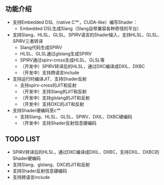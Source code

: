 ## 功能介绍
- 支持Embedded DSL（native C艹，CUDA-like）编写Shader：
  - Embedded DSL生成Slang（Slang自带兼容各种奇怪的平台）
- 支持Slang、HLSL、GLSL、SPIRV语言的Shader输入，支持HLSL、GLSL、SPIRV三者转译
  - Slang代码生成SPIRV
  - HLSL、GLSL通过glslang生成SPIRV
  - SPIRV通过spirv-cross生成HLSL、GLSL等
  - （开发中）SPIRV转译后的HLSL，通过DXC编译成DXIL、DXBC
  - （开发中）支持跨语言include
- 支持运行时编译JIT、支持Shader反射
  - 支持spirv-cross的JIT和反射
  - （开发中）支持Slang的JIT和反射
  - （开发中）支持glslang的JIT和反射
  - （开发中）支持DXC的JIT和反射
- 支持Shader硬编码至c艹
  - 支持Slang、HLSL、GLSL、SPIRV、DXIL、DXBC硬编码
  - （开发中）支持Shader反射信息硬编码

## TODO LIST
- SPIRV转译后的HLSL，通过DXC编译成DXIL、DXBC，支持DXIL、DXBC的Shader硬编码
- 支持Slang、glslang、DXC的JIT和反射
- 支持Shader反射信息硬编码
- 支持跨语言include
